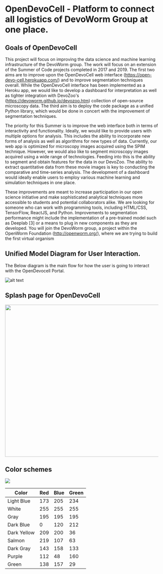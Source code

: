 # OpenDevoCell - Platform to connect all logistics of DevoWorm Group at one place.

## Goals of OpenDevoCell

This project will focus on improving the data science and machine learning infrastructure of the DevoWorm group. The work will focus on an extension of the Summer of Code projects completed in 2017 and 2019. The first two aims are to improve upon the OpenDevoCell web interface (https://open-devo-cell.herokuapp.com/) and to improve segmentation techniques overall. While the OpenDevoCell interface has been implemented as a Heroku app, we would like to develop a dashboard for interpretation as well as tighter integration with DevoZoo's (https://devoworm.github.io/devozoo.htm) collection of open-source microscopy data. The third aim is to deploy the code package as a unified Python library, which would be done in concert with the improvement of segmentation techniques.

The priority for this Summer is to improve the web interface both in terms of interactivity and functionality. Ideally, we would like to provide users with multiple options for analysis. This includes the ability to incorporate new forms of analysis as well as algorithms for new types of data. Currently, our web app is optimized for microscopy images acquired using the SPIM technique. However, we would also like to segment microscopy images acquired using a wide range of technologies. Feeding into this is the ability to segment and obtain features for the data in our DevoZoo. The ability to extract quantitative data from these movie images is key to conducting the comparative and time-series analysis. The development of a dashboard would ideally enable users to employ various machine learning and simulation techniques in one place.

These improvements are meant to increase participation in our open science initiative and make sophisticated analytical techniques more accessible to students and potential collaborators alike. We are looking for someone who can work with programming tools, including HTML/CSS, TensorFlow, ReactJS, and Python. Improvements to segmentation performance might include the implementation of a pre-trained model such as Deeplab [3] or a means to plug in new components as they are developed. You will join the DevoWorm group, a project within the OpenWorm Foundation (http://openworm.org/), where we are trying to build the first virtual organism

## Unified Model Diagram for User Interaction.

The Below diagram is the main flow for how the user is going to interact with the OpenDevocell Portal.

![alt text](https://github.com/ujjwalll/GSoC-2020/blob/master/OpenDevoCell%20Integration/Images_Readme/OpenDevoCell_UML.png?raw=true)

## Splash page for OpenDevoCell
<p align="center"> 
<img src="https://github.com/devoworm/GSoC-2020/blob/master/OpenDevoCell%20Integration/Images_Readme/DEMO.gif" width="1000" height="500">
</p>

## Color schemes

<P>
  <IMG SRC="https://github.com/devoworm/GSoC-2020/blob/master/Definitions%20and%20Concepts/Color%20Palette/color-scheme-OREL.png">
</P>


Color  |  Red  |  Blue  |  Green  |
-------|-------|--------|---------|
Light Blue | 173 | 205 | 234 |
White      | 255 | 255 | 255 |
Gray       | 195 | 195 | 195 |
Dark Blue  | 0 | 120 | 212 |
Dark Yellow | 209 | 200 | 36 |
Salmon     | 219 | 107 | 63 |
Dark Gray  | 143 | 158 | 133 |
Purple     | 112 | 48 | 160 |
Green      | 138 | 157 | 29 |



